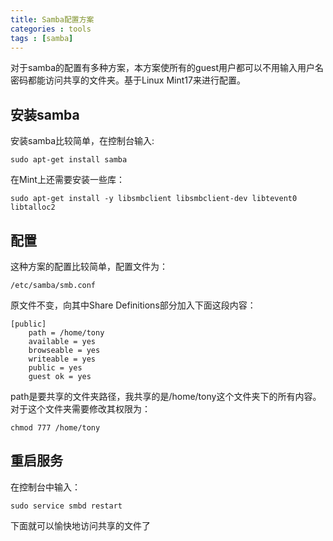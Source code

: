 ```yaml
---
title: Samba配置方案
categories : tools
tags : [samba]
---
```


对于samba的配置有多种方案，本方案使所有的guest用户都可以不用输入用户名密码都能访问共享的文件夹。基于Linux Mint17来进行配置。

## 安装samba

安装samba比较简单，在控制台输入:

    sudo apt-get install samba

在Mint上还需要安装一些库：

    sudo apt-get install -y libsmbclient libsmbclient-dev libtevent0 libtalloc2

## 配置

这种方案的配置比较简单，配置文件为： 

    /etc/samba/smb.conf 

原文件不变，向其中Share Definitions部分加入下面这段内容：

    [public]
        path = /home/tony 
        available = yes    
        browseable = yes
        writeable = yes
        public = yes 
        guest ok = yes

path是要共享的文件夹路径，我共享的是/home/tony这个文件夹下的所有内容。对于这个文件夹需要修改其权限为：

    chmod 777 /home/tony

## 重启服务

在控制台中输入：

    sudo service smbd restart

下面就可以愉快地访问共享的文件了